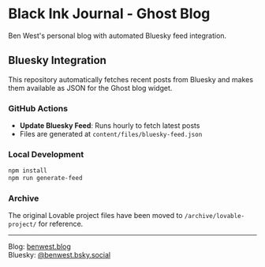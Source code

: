 # Black Ink Journal - Ghost Blog

Ben West's personal blog with automated Bluesky feed integration.

## Bluesky Integration

This repository automatically fetches recent posts from Bluesky and makes them available as JSON for the Ghost blog widget.

### GitHub Actions

- **Update Bluesky Feed**: Runs hourly to fetch latest posts
- Files are generated at `content/files/bluesky-feed.json`

### Local Development

```bash
npm install
npm run generate-feed
```

### Archive

The original Lovable project files have been moved to `/archive/lovable-project/` for reference.

---

Blog: [benwest.blog](https://benwest.blog)  
Bluesky: [@benwest.bsky.social](https://bsky.app/profile/benwest.bsky.social)
